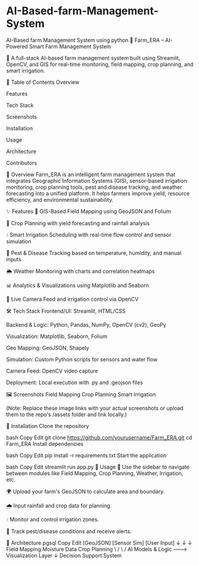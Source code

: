 # AI-Based-farm-Management-System
AI-Based farm Management System using python
🌾 Farm_ERA – AI-Powered Smart Farm Management System


🚀 A full-stack AI-based farm management system built using Streamlit, OpenCV, and GIS for real-time monitoring, field mapping, crop planning, and smart irrigation.

📌 Table of Contents
Overview

Features

Tech Stack

Screenshots

Installation

Usage

Architecture

Contributors

📖 Overview
Farm_ERA is an intelligent farm management system that integrates Geographic Information Systems (GIS), sensor-based irrigation monitoring, crop planning tools, pest and disease tracking, and weather forecasting into a unified platform. It helps farmers improve yield, resource efficiency, and environmental sustainability.

✨ Features
📍 GIS-Based Field Mapping using GeoJSON and Folium

🌱 Crop Planning with yield forecasting and rainfall analysis

💧 Smart Irrigation Scheduling with real-time flow control and sensor simulation

🐛 Pest & Disease Tracking based on temperature, humidity, and manual inputs

🌦️ Weather Monitoring with charts and correlation heatmaps

📊 Analytics & Visualizations using Matplotlib and Seaborn

🎥 Live Camera Feed and irrigation control via OpenCV

🛠️ Tech Stack
Frontend/UI: Streamlit, HTML/CSS

Backend & Logic: Python, Pandas, NumPy, OpenCV (cv2), GeoPy

Visualization: Matplotlib, Seaborn, Folium

Geo Mapping: GeoJSON, Shapely

Simulation: Custom Python scripts for sensors and water flow

Camera Feed: OpenCV video capture

Deployment: Local execution with .py and .geojson files

🖼️ Screenshots
Field Mapping	Crop Planning	Smart Irrigation

(Note: Replace these image links with your actual screenshots or upload them to the repo's /assets folder and link locally.)

🔧 Installation
Clone the repository

bash
Copy
Edit
git clone https://github.com/yourusername/Farm_ERA.git
cd Farm_ERA
Install dependencies

bash
Copy
Edit
pip install -r requirements.txt
Start the application

bash
Copy
Edit
streamlit run app.py
🧪 Usage
📍 Use the sidebar to navigate between modules like Field Mapping, Crop Planning, Weather, Irrigation, etc.

🌍 Upload your farm's GeoJSON to calculate area and boundary.

🌧️ Input rainfall and crop data for planning.

💧 Monitor and control irrigation zones.

🐜 Track pest/disease conditions and receive alerts.

🧱 Architecture
pgsql
Copy
Edit
[GeoJSON]        [Sensor Sim]         [User Input]
    ↓                  ↓                   ↓
 Field Mapping     Moisture Data       Crop Planning
        \           /        \             /
        AI Models & Logic ———> Visualization Layer
                ↓
         Decision Support System
